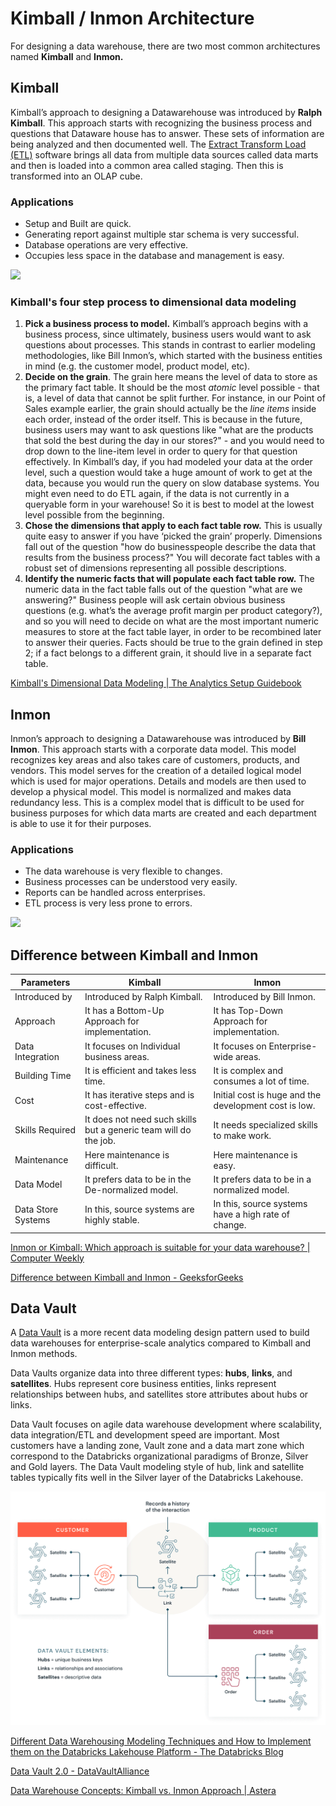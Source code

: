 # Kimball / Inmon Architecture

For designing a data warehouse, there are two most common architectures named **Kimball** and **Inmon.**

## Kimball

Kimball’s approach to designing a Datawarehouse was introduced by **Ralph Kimball**. This approach starts with recognizing the business process and questions that Dataware house has to answer. These sets of information are being analyzed and then documented well. The [Extract Transform Load (ETL)](https://www.geeksforgeeks.org/etl-process-in-data-warehouse/) software brings all data from multiple data sources called data marts and then is loaded into a common area called staging. Then this is transformed into an OLAP cube.

### Applications

- Setup and Built are quick.
- Generating report against multiple star schema is very successful.
- Database operations are very effective.
- Occupies less space in the database and management is easy.

![](https://media.geeksforgeeks.org/wp-content/uploads/20200717001130/Kimball.png)

### Kimball's four step process to dimensional data modeling

1. **Pick a business process to model.** Kimball’s approach begins with a business process, since ultimately, business users would want to ask questions about processes. This stands in contrast to earlier modeling methodologies, like Bill Inmon’s, which started with the business entities in mind (e.g. the customer model, product model, etc).
2. **Decide on the grain**. The grain here means the level of data to store as the primary fact table. It should be the most _atomic_ level possible - that is, a level of data that cannot be split further. For instance, in our Point of Sales example earlier, the grain should actually be the _line items_ inside each order, instead of the order itself. This is because in the future, business users may want to ask questions like "what are the products that sold the best during the day in our stores?" - and you would need to drop down to the line-item level in order to query for that question effectively. In Kimball’s day, if you had modeled your data at the order level, such a question would take a huge amount of work to get at the data, because you would run the query on slow database systems. You might even need to do ETL again, if the data is not currently in a queryable form in your warehouse! So it is best to model at the lowest level possible from the beginning.
3. **Chose the dimensions that apply to each fact table row.** This is usually quite easy to answer if you have ‘picked the grain’ properly. Dimensions fall out of the question "how do businesspeople describe the data that results from the business process?" You will decorate fact tables with a robust set of dimensions representing all possible descriptions.
4. **Identify the numeric facts that will populate each fact table row.** The numeric data in the fact table falls out of the question "what are we answering?" Business people will ask certain obvious business questions (e.g. what’s the average profit margin per product category?), and so you will need to decide on what are the most important numeric measures to store at the fact table layer, in order to be recombined later to answer their queries. Facts should be true to the grain defined in step 2; if a fact belongs to a different grain, it should live in a separate fact table.

[Kimball's Dimensional Data Modeling | The Analytics Setup Guidebook](https://www.holistics.io/books/setup-analytics/kimball-s-dimensional-data-modeling/)

## Inmon

Inmon’s approach to designing a Datawarehouse was introduced by **Bill Inmon**. This approach starts with a corporate data model. This model recognizes key areas and also takes care of customers, products, and vendors. This model serves for the creation of a detailed logical model which is used for major operations. Details and models are then used to develop a physical model. This model is normalized and makes data redundancy less. This is a complex model that is difficult to be used for business purposes for which data marts are created and each department is able to use it for their purposes.

### Applications

- The data warehouse is very flexible to changes.
- Business processes can be understood very easily.
- Reports can be handled across enterprises.
- ETL process is very less prone to errors.

![](https://media.geeksforgeeks.org/wp-content/uploads/20200717001348/Inmon.png)

## Difference between Kimball and Inmon

| Parameters | Kimball | Inmon |
| --- | --- | --- |
| Introduced by | Introduced by Ralph Kimball. | Introduced by Bill Inmon. |
| Approach | It has a Bottom-Up Approach for implementation. | It has Top-Down Approach for implementation. |
| Data Integration | It focuses on Individual business areas. | It focuses on Enterprise-wide areas. |
| Building Time | It is efficient and takes less time. | It is complex and consumes a lot of time. |
| Cost | It has iterative steps and is cost-effective. | Initial cost is huge and the development cost is low. |
| Skills Required | It does not need such skills but a generic team will do the job. | It needs specialized skills to make work. |
| Maintenance | Here maintenance is difficult. | Here maintenance is easy. |
| Data Model | It prefers data to be in the De-normalized model. | It prefers data to be in a normalized model. |
| Data Store Systems | In this, source systems are highly stable. | In this, source systems have a high rate of change. |

[Inmon or Kimball: Which approach is suitable for your data warehouse? | Computer Weekly](https://www.computerweekly.com/tip/Inmon-or-Kimball-Which-approach-is-suitable-for-your-data-warehouse)

[Difference between Kimball and Inmon - GeeksforGeeks](https://www.geeksforgeeks.org/difference-between-kimball-and-inmon/)

## Data Vault

A [Data Vault](https://www.databricks.com/glossary/data-vault) is a more recent data modeling design pattern used to build data warehouses for enterprise-scale analytics compared to Kimball and Inmon methods.

Data Vaults organize data into three different types: **hubs**, **links**, and **satellites**. Hubs represent core business entities, links represent relationships between hubs, and satellites store attributes about hubs or links.

Data Vault focuses on agile data warehouse development where scalability, data integration/ETL and development speed are important. Most customers have a landing zone, Vault zone and a data mart zone which correspond to the Databricks organizational paradigms of Bronze, Silver and Gold layers. The Data Vault modeling style of hub, link and satellite tables typically fits well in the Silver layer of the Databricks Lakehouse.

![A diagram showing how Data Vault modeling works, with hubs, links, and satellites connecting to one another.](../../media/Pasted%20image%2020230320193615.png)

[Different Data Warehousing Modeling Techniques and How to Implement them on the Databricks Lakehouse Platform - The Databricks Blog](https://www.databricks.com/blog/2022/06/24/data-warehousing-modeling-techniques-and-their-implementation-on-the-databricks-lakehouse-platform.html)

[Data Vault 2.0 - DataVaultAlliance](https://datavaultalliance.com/)

[Data Warehouse Concepts: Kimball vs. Inmon Approach | Astera](https://www.astera.com/type/blog/data-warehouse-concepts/)
